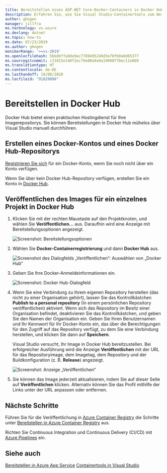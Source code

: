 ```yaml
---
title: Bereitstellen eines ASP.NET Core-Docker-Containers in Docker Hub | Microsoft-Dokumentation
description: Erfahren Sie, wie Sie Visual Studio-Containertools zum Bereitstellen einer ASP.NET Core-Web-App in Docker Hub verwenden.
author: ghogen
manager: jillfra
ms.technology: vs-azure
ms.devlang: dotnet
ms.topic: how-to
ms.date: 07/23/2019
ms.author: ghogen
monikerRange: '>=vs-2019'
ms.openlocfilehash: 5bbdbffa9de9ac7789495249d3e7bfb0a8d65377
ms.sourcegitcommit: c31815e140f2ec79e00a9a9a19900778ec11e860
ms.translationtype: HT
ms.contentlocale: de-DE
ms.lasthandoff: 10/08/2020
ms.locfileid: "91829898"
---
```

# <a name="deploy-to-docker-hub"></a>Bereitstellen in Docker Hub

Docker Hub bietet einen praktischen Hostingdienst für Ihre Imagerepositorys. Sie können Bereitstellungen in Docker Hub mühelos über Visual Studio manuell durchführen.

## <a name="create-a-docker-account-and-docker-hub-repository"></a>Erstellen eines Docker-Kontos und eines Docker Hub-Repositorys

[Registrieren Sie sich](https://hub.docker.com/signup) für ein Docker-Konto, wenn Sie noch nicht über ein Konto verfügen.

Wenn Sie über kein Docker Hub-Repository verfügen, erstellen Sie ein Konto in [Docker Hub](https://hub.docker.com/).

## <a name="publish-the-image-for-a-single-project-to-docker-hub"></a>Veröffentlichen des Images für ein einzelnes Projekt in Docker Hub

1. Klicken Sie mit der rechten Maustaste auf den Projektknoten, und wählen Sie **Veröffentlichen...** aus. Daraufhin wird eine Anzeige mit Bereitstellungsoptionen angezeigt.

   ![Screenshot: Bereitstellungsoptionen](media/container-tools/vs-2019/docker-container-registry.png)

1. Wählen Sie **Docker-Containerregistrierung** und dann **Docker Hub** aus.

   ![Screenshot des Dialogfelds „Veröffentlichen“: Auswählen von „Docker Hub“](media/deploy-docker-hub/container-tools-docker-hub-deploy.png)

1. Geben Sie Ihre Docker-Anmeldeinformationen ein.

   ![Screenshot: Docker Hub-Dialogfeld](media/deploy-docker-hub/container-tools-docker-hub-credentials.png)

1. Wenn Sie eine Verbindung zu Ihrem eigenen Repository herstellen (das nicht zu einer Organisation gehört), lassen Sie das Kontrollkästchen **Publish to a personal repository** (In einem persönlichen Repository veröffentlichen) aktiviert. Wenn sich das Repository im Besitz einer Organisation befindet, deaktivieren Sie das Kontrollkästchen, und geben Sie den Namen der Organisation ein. Geben Sie Ihren Benutzernamen und Ihr Kennwort für Ihr Docker-Konto ein, das über die Berechtigungen für den Zugriff auf das Repository verfügt, zu dem Sie eine Verbindung herstellen, und klicken Sie dann auf **Speichern**.

   Visual Studio versucht, Ihr Image in Docker Hub bereitzustellen.  Bei erfolgreicher Ausführung wird die Anzeige **Veröffentlichen** mit der URL für das Repositoryimage, dem Imagetag, dem Repository und der Buildkonfiguration (z. B. **Release**) angezeigt.

   ![Screenshot: Anzeige „Veröffentlichen“](media/deploy-docker-hub/container-tools-docker-hub-finished.png)

1. Sie können das Image jederzeit aktualisieren, indem Sie auf dieser Seite auf **Veröffentlichen** klicken.  Alternativ können Sie das Profil mithilfe der Links unter der URL anpassen oder entfernen.

## <a name="next-steps"></a>Nächste Schritte

Führen Sie für die Veröffentlichung in [Azure Container Registry](/azure/container-registry/) die Schritte unter [Bereitstellen in Azure Container Registry](hosting-web-apps-in-docker.md) aus.

Richten Sie Continuous Integration und Continuous Delivery (CI/CD) mit [Azure Pipelines](/azure/devops/pipelines/?view=azure-devops&preserve-view=true) ein.

## <a name="see-also"></a>Siehe auch

[Bereitstellen in Azure App Service](deploy-app-service.md)
[Containertools in Visual Studio](./index.yml)